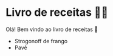 # Livro de receitas :man_cook:

Olá! Bem vindo ao livro de receitas :wave:

- Strogonoff de frango
- Pavê
